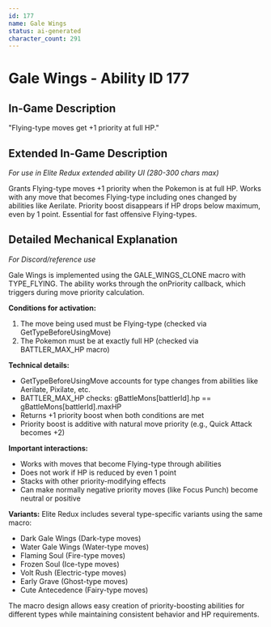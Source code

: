 ```yaml
---
id: 177
name: Gale Wings
status: ai-generated
character_count: 291
---
```


# Gale Wings - Ability ID 177

## In-Game Description
"Flying-type moves get +1 priority at full HP."

## Extended In-Game Description
*For use in Elite Redux extended ability UI (280-300 chars max)*

Grants Flying-type moves +1 priority when the Pokemon is at full HP. Works with any move that becomes Flying-type including ones changed by abilities like Aerilate. Priority boost disappears if HP drops below maximum, even by 1 point. Essential for fast offensive Flying-types.

## Detailed Mechanical Explanation
*For Discord/reference use*

Gale Wings is implemented using the GALE_WINGS_CLONE macro with TYPE_FLYING. The ability works through the onPriority callback, which triggers during move priority calculation.

**Conditions for activation:**
1. The move being used must be Flying-type (checked via GetTypeBeforeUsingMove)
2. The Pokemon must be at exactly full HP (checked via BATTLER_MAX_HP macro)

**Technical details:**
- GetTypeBeforeUsingMove accounts for type changes from abilities like Aerilate, Pixilate, etc.
- BATTLER_MAX_HP checks: gBattleMons[battlerId].hp == gBattleMons[battlerId].maxHP
- Returns +1 priority boost when both conditions are met
- Priority boost is additive with natural move priority (e.g., Quick Attack becomes +2)

**Important interactions:**
- Works with moves that become Flying-type through abilities
- Does not work if HP is reduced by even 1 point
- Stacks with other priority-modifying effects
- Can make normally negative priority moves (like Focus Punch) become neutral or positive

**Variants:**
Elite Redux includes several type-specific variants using the same macro:
- Dark Gale Wings (Dark-type moves)
- Water Gale Wings (Water-type moves) 
- Flaming Soul (Fire-type moves)
- Frozen Soul (Ice-type moves)
- Volt Rush (Electric-type moves)
- Early Grave (Ghost-type moves)
- Cute Antecedence (Fairy-type moves)

The macro design allows easy creation of priority-boosting abilities for different types while maintaining consistent behavior and HP requirements.